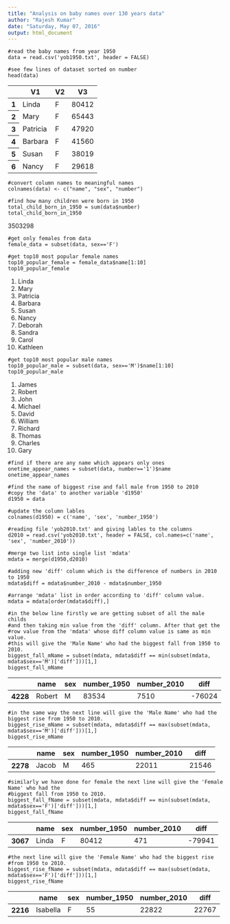 ```yaml
---
title: "Analysis on baby names over 130 years data"
author: "Rajesh Kumar"
date: "Saturday, May 07, 2016"
output: html_document
---
```


```
#read the baby names from year 1950
data = read.csv('yob1950.txt', header = FALSE)
```


```
#see few lines of dataset sorted on number
head(data)
```


<table>
<thead><tr><th></th><th scope=col>V1</th><th scope=col>V2</th><th scope=col>V3</th></tr></thead>
<tbody>
	<tr><th scope=row>1</th><td>Linda</td><td>F</td><td>80412</td></tr>
	<tr><th scope=row>2</th><td>Mary</td><td>F</td><td>65443</td></tr>
	<tr><th scope=row>3</th><td>Patricia</td><td>F</td><td>47920</td></tr>
	<tr><th scope=row>4</th><td>Barbara</td><td>F</td><td>41560</td></tr>
	<tr><th scope=row>5</th><td>Susan</td><td>F</td><td>38019</td></tr>
	<tr><th scope=row>6</th><td>Nancy</td><td>F</td><td>29618</td></tr>
</tbody>
</table>




```
#convert column names to meaningful names
colnames(data) <- c("name", "sex", "number")
```


```
#find how many children were born in 1950
total_child_born_in_1950 = sum(data$number)
total_child_born_in_1950
```


3503298



```
#get only females from data
female_data = subset(data, sex=='F')
```


```
#get top10 most popular female names
top10_popular_female = female_data$name[1:10]
top10_popular_female
```


<ol class=list-inline>
	<li>Linda</li>
	<li>Mary</li>
	<li>Patricia</li>
	<li>Barbara</li>
	<li>Susan</li>
	<li>Nancy</li>
	<li>Deborah</li>
	<li>Sandra</li>
	<li>Carol</li>
	<li>Kathleen</li>
</ol>




```
#get top10 most popular male names
top10_popular_male = subset(data, sex=='M')$name[1:10]
top10_popular_male
```


<ol class=list-inline>
	<li>James</li>
	<li>Robert</li>
	<li>John</li>
	<li>Michael</li>
	<li>David</li>
	<li>William</li>
	<li>Richard</li>
	<li>Thomas</li>
	<li>Charles</li>
	<li>Gary</li>
</ol>




```
#find if there are any name which appears only ones
onetime_appear_names = subset(data, number=='1')$name
onetime_appear_names
```


<ol class=list-inline>
</ol>




```
#find the name of biggest rise and fall male from 1950 to 2010
#copy the 'data' to another variable 'd1950'
d1950 = data
```


```
#update the column lables
colnames(d1950) = c('name', 'sex', 'number_1950')
```


```
#reading file 'yob2010.txt' and giving lables to the columns
d2010 = read.csv('yob2010.txt', header = FALSE, col.names=c('name', 'sex', 'number_2010'))
```


```
#merge two list into single list 'mdata'
mdata = merge(d1950,d2010)
```


```
#adding new 'diff' column which is the difference of numbers in 2010 to 1950
mdata$diff = mdata$number_2010 - mdata$number_1950
```


```
#arrange 'mdata' list in order according to 'diff' column value.
mdata = mdata[order(mdata$diff),]
```


```
#in the below line firstly we are getting subset of all the male childs 
#and then taking min value from the 'diff' column. After that get the 
#row value from the 'mdata' whose diff column value is same as min value.
#this will give the 'Male Name' who had the biggest fall from 1950 to 2010.
biggest_fall_mName = subset(mdata, mdata$diff == min(subset(mdata, mdata$sex=='M')['diff']))[1,]
biggest_fall_mName
```


<table>
<thead><tr><th></th><th scope=col>name</th><th scope=col>sex</th><th scope=col>number_1950</th><th scope=col>number_2010</th><th scope=col>diff</th></tr></thead>
<tbody>
	<tr><th scope=row>4228</th><td>Robert</td><td>M</td><td>83534</td><td>7510</td><td>-76024</td></tr>
</tbody>
</table>




```
#in the same way the next line will give the 'Male Name' who had the biggest rise from 1950 to 2010.
biggest_rise_mName = subset(mdata, mdata$diff == max(subset(mdata, mdata$sex=='M')['diff']))[1,]
biggest_rise_mName
```


<table>
<thead><tr><th></th><th scope=col>name</th><th scope=col>sex</th><th scope=col>number_1950</th><th scope=col>number_2010</th><th scope=col>diff</th></tr></thead>
<tbody>
	<tr><th scope=row>2278</th><td>Jacob</td><td>M</td><td>465</td><td>22011</td><td>21546</td></tr>
</tbody>
</table>




```
#similarly we have done for female the next line will give the 'Female Name' who had the 
#biggest fall from 1950 to 2010.
biggest_fall_fName = subset(mdata, mdata$diff == min(subset(mdata, mdata$sex=='F')['diff']))[1,]
biggest_fall_fName
```


<table>
<thead><tr><th></th><th scope=col>name</th><th scope=col>sex</th><th scope=col>number_1950</th><th scope=col>number_2010</th><th scope=col>diff</th></tr></thead>
<tbody>
	<tr><th scope=row>3067</th><td>Linda</td><td>F</td><td>80412</td><td>471</td><td>-79941</td></tr>
</tbody>
</table>




```
#the next line will give the 'Female Name' who had the biggest rise  
#from 1950 to 2010.
biggest_rise_fName = subset(mdata, mdata$diff == max(subset(mdata, mdata$sex=='F')['diff']))[1,]
biggest_rise_fName
```


<table>
<thead><tr><th></th><th scope=col>name</th><th scope=col>sex</th><th scope=col>number_1950</th><th scope=col>number_2010</th><th scope=col>diff</th></tr></thead>
<tbody>
	<tr><th scope=row>2216</th><td>Isabella</td><td>F</td><td>55</td><td>22822</td><td>22767</td></tr>
</tbody>
</table>


